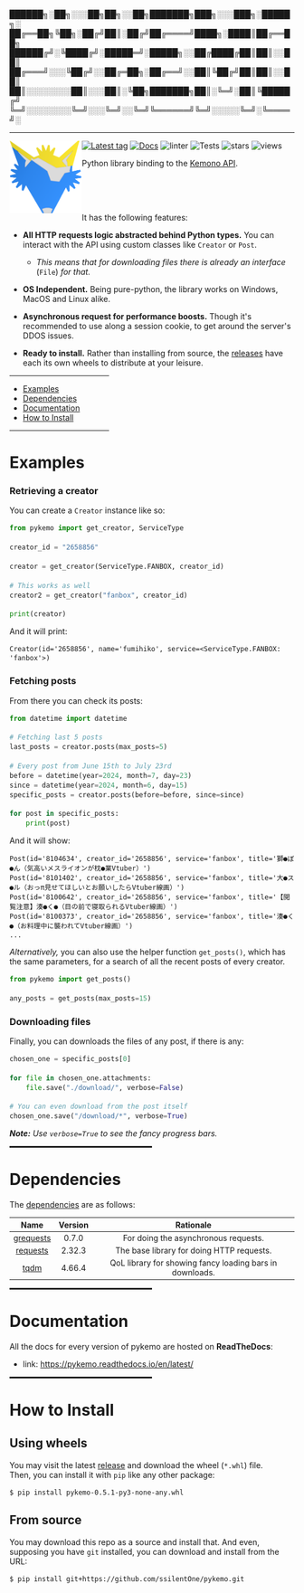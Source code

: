 
██████╗░██╗░░░██╗██╗░░██╗███████╗███╗░░░███╗░█████╗░ <br/>
██╔══██╗╚██╗░██╔╝██║░██╔╝██╔════╝████╗░████║██╔══██╗ <br/>
██████╔╝░╚████╔╝░█████═╝░█████╗░░██╔████╔██║██║░░██║ <br/>
██╔═══╝░░░╚██╔╝░░██╔═██╗░██╔══╝░░██║╚██╔╝██║██║░░██║ <br/>
██║░░░░░░░░██║░░░██║░╚██╗███████╗██║░╚═╝░██║╚█████╔╝ <br/>
╚═╝░░░░░░░░╚═╝░░░╚═╝░░╚═╝╚══════╝╚═╝░░░░░╚═╝░╚════╝░ <br/>
<hr/>
<img alt="pyk_logo.png" align="left" src="media/img/pykemo_logo.png" height=128 width=128 />

[![Latest tag](https://img.shields.io/github/v/tag/ssilentOne/pykemo?label=release)](https://github.com/ssilentOne/pykemo/releases/latest)
[![Docs](https://readthedocs.org/projects/pykemo/badge/?version=latest)](https://pykemo.readthedocs.io/en/latest/?badge=latest)
![linter](https://github.com/ssilentOne/pykemo/actions/workflows/linter.yml/badge.svg)
![Tests](https://github.com/ssilentOne/pykemo/actions/workflows/tests.yml/badge.svg)
![stars](https://img.shields.io/github/stars/ssilentOne/pykemo?label=Stars&style=social)
![views](https://img.shields.io/github/watchers/ssilentOne/pykemo?label=Views&style=social)

Python library binding to the [Kemono API](https://kemono.su/api/schema).

<br/>
<br/>
<br/>

It has the following features:

* **All HTTP requests logic abstracted behind Python  types.** You can interact with the API
using custom classes like `Creator` or `Post`.
    - _This means that for downloading files there is already an interface_ (`File`) _for that._

* **OS Independent.** Being pure-python, the library works on Windows, MacOS and Linux alike.

* **Asynchronous request for performance boosts.** Though it's recommended to use along a session
cookie, to get around the server's DDOS issues.

* **Ready to install.** Rather than installing from source, the [releases](https://github.com/ssilentOne/pykemo/releases)
have each its own wheels to distribute at your leisure.

<hr style="height:1px; width:35%" />

* [Examples](#examples)
* [Dependencies](#dependencies)
* [Documentation](#documentation)
* [How to Install](#how-to-install)

<hr style="height:1px; width:35%" />

# Examples

### Retrieving a creator

You can create a `Creator` instance like so:

```py
from pykemo import get_creator, ServiceType

creator_id = "2658856"

creator = get_creator(ServiceType.FANBOX, creator_id)

# This works as well
creator2 = get_creator("fanbox", creator_id)

print(creator)
```

And it will print:
```
Creator(id='2658856', name='fumihiko', service=<ServiceType.FANBOX: 'fanbox'>)
```

### Fetching posts

From there you can check its posts:
```py
from datetime import datetime

# Fetching last 5 posts
last_posts = creator.posts(max_posts=5)

# Every post from June 15th to July 23rd
before = datetime(year=2024, month=7, day=23)
since = datetime(year=2024, month=6, day=15)
specific_posts = creator.posts(before=before, since=since)

for post in specific_posts:
    print(post)
```
And it will show:
```
Post(id='8104634', creator_id='2658856', service='fanbox', title='獅●ぼ●ん（気高いメスライオンが枕●業Vtuber）')
Post(id='8101402', creator_id='2658856', service='fanbox', title='大●ス●ル（おっπ見せてほしいとお願いしたらVtuber線画）')
Post(id='8100642', creator_id='2658856', service='fanbox', title='【閲覧注意】湊●く●（目の前で寝取られるVtuber線画）')
Post(id='8100373', creator_id='2658856', service='fanbox', title='湊●く●（お料理中に襲われてVtuber線画）')
...
```

_Alternatively,_ you can also use the helper function `get_posts()`, which has the same parameters,
for a search of all the recent posts of every creator.
```py
from pykemo import get_posts()

any_posts = get_posts(max_posts=15)
```

### Downloading files

Finally, you can downloads the files of any post, if there is any:
```py
chosen_one = specific_posts[0]

for file in chosen_one.attachments:
    file.save("./download/", verbose=False)

# You can even download from the post itself
chosen_one.save("/download/*", verbose=True)
```
***Note:** Use `verbose=True` to see the fancy progress bars.*

<hr style="height:3px; width:50%" />

# Dependencies

The [dependencies](./requirements.txt) are as follows:

| Name | Version | Rationale |
| :-: | :-: | :-: |
| [grequests](https://pypi.org/project/grequests/) | 0.7.0 | For doing the asynchronous requests. |
| [requests](https://pypi.org/project/requests/) | 2.32.3 | The base library for doing HTTP requests. |
| [tqdm](https://pypi.org/project/tqdm/) | 4.66.4 | QoL library for showing fancy loading bars in downloads. |

<hr style="height:3px; width:50%" />

# Documentation

All the docs for every version of pykemo are hosted on **ReadTheDocs**:

* link: https://pykemo.readthedocs.io/en/latest/

<hr style="height:3px; width:50%" />

# How to Install

## Using wheels

You may visit the latest [release](https://github.com/ssilentOne/pykemo/releases/latest) and
download the wheel (`*.whl`) file. <br/>
Then, you can install it with `pip` like any other package:
```console
$ pip install pykemo-0.5.1-py3-none-any.whl
```

## From source
You may download this repo as a source and install that. And even, supposing you have `git`
installed, you can download and install from the URL:
```console
$ pip install git+https://github.com/ssilentOne/pykemo.git
```

<br/>
